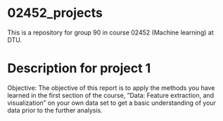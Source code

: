 # 02452_projects
This is a repository for group 90 in course 02452 (Machine learning) at DTU. 

# Description for project 1 
Objective: 
The objective of this report is to apply the methods you have learned in the first
section of the course, ”Data: Feature extraction, and visualization” on your own data set to get
a basic understanding of your data prior to the further analysis.
